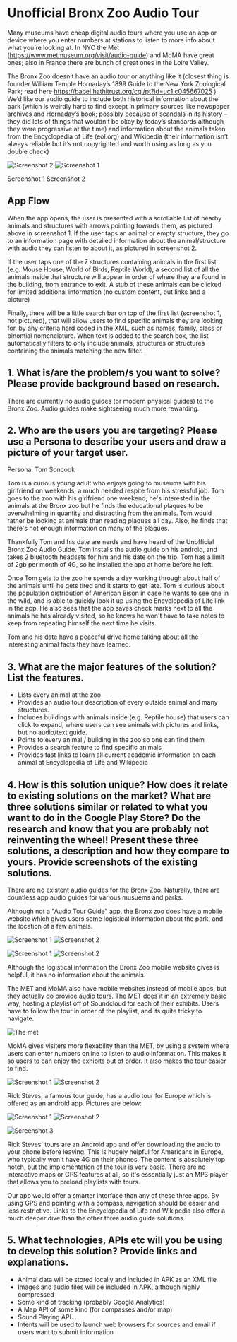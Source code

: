 # Unofficial Bronx Zoo Audio Tour

Many museums have cheap digital audio tours where you use an app or device where you enter numbers at stations to listen to more info about what you’re looking at. In NYC the Met (https://www.metmuseum.org/visit/audio-guide) and MoMA have great ones; also in France there are bunch of great ones in the Loire Valley.

The Bronx Zoo doesn’t have an audio tour or anything like it (closest thing is founder William Temple Hornaday’s 1899 Guide to the New York Zoological Park; read here  https://babel.hathitrust.org/cgi/pt?id=uc1.c045667025 ). We’d like our audio guide to include both historical information about the park (which is weirdly hard to find except in primary sources like newspaper archives and Hornaday’s book; possibly because of scandals in its history – they did lots of things that wouldn’t be okay by today’s standards although they were progressive at the time) and information about the animals taken from the Encyclopedia of Life (eol.org) and Wikipedia (their information isn’t always reliable but it’s not copyrighted and worth using as long as you double check)

![Screenshot 2](https://github.com/jrandtc/UnofficialBronxZooAudioTour/blob/master/images/planning/drawing2.jpg) ![Screenshot 1](https://github.com/jrandtc/UnofficialBronxZooAudioTour/blob/master/images/planning/drawing1.jpg)

Screenshot 1                                                  Screenshot 2
## App Flow ##

When the app opens, the user is presented with a scrollable list of nearby animals and structures with arrows pointing towards them, as pictured above in screenshot 1.  If the user taps an animal or empty structure, they go to an information page with detailed information about the animal/structure with audio they can listen to about it, as pictured in screenshot 2.  

If the user taps one of the 7 structures containing animals in the first list (e.g. Mouse House, World of Birds, Reptile World), a second list of all the animals inside that structure will appear in order of where they are found in the building, from entrance to exit. A stub of these animals can be clicked for limited additional information (no custom content, but links and a picture) 

Finally, there will be a little search bar on top of the first list (screenshot 1, not pictured), that will allow users to find specific animals they are looking for, by any criteria hard coded in the XML, such as names, family, class or binomial nomenclature. When text is added to the search box, the list automatically filters to only include animals, structures or structures containing the animals matching the new filter.

## 1.	What is/are the problem/s you want to solve? Please provide background based on research. 

There are currently no audio guides (or modern physical guides) to the Bronx Zoo.  Audio guides make sightseeing much more rewarding. 

## 2.	Who are the users you are targeting? Please use a Persona to describe your users and draw a picture of your target user. 

Persona: Tom Soncook

Tom is a curious young adult who enjoys going to museums with his girlfriend on weekends; a much needed respite from his stressful job. Tom goes to the zoo with his girlfriend one weekend; he's interested in the animals at the Bronx zoo but he finds the educational plaques to be overwhelming in quantity and distracting from the animals. Tom would rather be looking at animals than reading plaques all day. Also, he finds that there's not enough information on many of the plaques.

Thankfully Tom and his date are nerds and have heard of the Unofficial Bronx Zoo Audio Guide. Tom installs the audio guide on his android, and takes 2 bluetooth headsets for him and his date on the trip. Tom has a limit of 2gb per month of 4G, so he installed the app at home before he left.

Once Tom gets to the zoo he spends a day working through about half of the animals until he gets tired and it starts to get late. Tom is curious about the population distribution of American Bison in case he wants to see one in the wild, and is able to quickly look it up using the Encyclopedia of Life link in the app. He also sees that the app saves check marks next to all the animals he has already visited, so he knows he won't have to take notes to keep from repeating himself the next time he visits. 

Tom and his date have a peaceful drive home talking about all the interesting animal facts they have learned.

## 3.	What are the major features of the solution? List the features.
- Lists every animal at the zoo
- Provides an audio tour description of every outside animal and many structures. 
- Includes buildings with animals inside (e.g. Reptile house) that users can click to expand, where users can see animals with pictures and links, but no audio/text guide.
- Points to every animal / building in the zoo so one can find them
- Provides a search feature to find specific animals
- Provides fast links to learn all current academic information on each animal at Encyclopedia of Life and Wikipedia

## 4.	How is this solution unique? How does it relate to existing solutions on the market? What are three solutions similar or related to what you want to do in the Google Play Store? Do the research and know that you are probably not reinventing the wheel! Present these three solutions, a description and how they compare to yours. Provide screenshots of the existing solutions.
There are no existent audio guides for the Bronx Zoo. Naturally, there are countless app audio guides for various musuems and parks. 

Although not a "Audio Tour Guide" app, the Bronx zoo does have a mobile website which gives users some logistical information about the park, and the location of a few animals.

![Screenshot 1](https://github.com/jrandtc/UnofficialBronxZooAudioTour/blob/master/images/planning/bz1.png)
![Screenshot 2](https://github.com/jrandtc/UnofficialBronxZooAudioTour/blob/master/images/planning/bz2.png) 

![Screenshot 1](https://github.com/jrandtc/UnofficialBronxZooAudioTour/blob/master/images/planning/bz3.png)
![Screenshot 2](https://github.com/jrandtc/UnofficialBronxZooAudioTour/blob/master/images/planning/bz4.png)

Although the logistical information the Bronx Zoo mobile website gives is helpful, it has no information about the animals.

The MET and MoMA also have mobile websites instead of mobile apps, but they actually do provide audio tours. The MET does it in an extremely basic way, hosting a playlist off of Soundcloud for each of their exhibits. Users have to follow the tour in order of the playlist, and its quite tricky to navigate.

![The met](https://github.com/jrandtc/UnofficialBronxZooAudioTour/blob/master/images/planning/met1.png)

MoMA gives visiters more flexability than the MET, by using a system where users can enter numbers online to listen to audio information. This makes it so users to can enjoy the exhibits out of order. It also makes the tour easier to find. 

![Screenshot 1](https://github.com/jrandtc/UnofficialBronxZooAudioTour/blob/master/images/planning/moma1.png)
![Screenshot 2](https://github.com/jrandtc/UnofficialBronxZooAudioTour/blob/master/images/planning/moma2.png) 

Rick Steves, a famous tour guide, has a audio tour for Europe which is offered as an android app.  Pictures are below:

![Screenshot 1](https://github.com/jrandtc/UnofficialBronxZooAudioTour/blob/master/images/planning/1.png)
![Screenshot 2](https://github.com/jrandtc/UnofficialBronxZooAudioTour/blob/master/images/planning/0.png)

![Screenshot 3](https://github.com/jrandtc/UnofficialBronxZooAudioTour/blob/master/images/planning/2.png) 

Rick Steves' tours are an Android app and offer downloading the audio to your phone before leaving. This is  hugely helpful for Americans in Europe, who typically won't have 4G on their phones. The content is absolutely top notch, but the implementation of the tour is very basic. There are no interactive maps or GPS features at all, so it's essentially just an MP3 player that allows you to preload playlists with tours. 

Our app would offer a smarter interface than any of these three apps. By using GPS and pointing with a compass, navigation should be easier and less restrictive. Links to the Encyclopedia of Life and Wikipedia also offer a much deeper dive than the other three audio guide solutions.  

## 5.	What technologies, APIs etc will you be using to develop this solution? Provide links and explanations.
- Animal data will be stored locally and included in APK as an XML file
- Images and audio files will be included in APK, although highly compressed
- Some kind of tracking (probably Google Analytics)
- A Map API of some kind (for compasses and/or map)
- Sound Playing API...
- Intents will be used to launch web browsers for sources and email if users want to submit information
